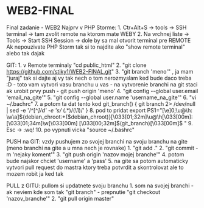 # WEB2-FINAL
Final zadanie - WEB2
Najprv v PHP Storme:
    1. Ctr+Alt+S -> tools -> SSH terminal -> tam zvolit remote na ktorom mate WEBY
    2. Na vrchnej liste -> Tools -> Start SSH Session -> dole by sa mal otvorit terminal pre REMOTE
Ak nepouzivate PHP Storm tak si to najdite ako "show remote terminal" alebo tak dajak

GIT:
    1. v Remote terminaly "cd public_html"
    2. "git clone https://github.com/stiky1/WEB2-FINAL.git"
    3. "git branch 'meno'" , ja mam "juraj" tak si dajte aj vy tak nech o tom nerozmyslam ked bude daco treba :D
            - toto vam vytvori vasu branchu u vas
            - na vytvorenie branchi na git staci ak urobit prvy push
                - git push origin 'meno'
    4. "git config --global user.email 'email_na_gite'"
    5. "git config --global user.name 'username_na_gite'"
    6. "vi ~/.bachrc"
    7. a potom ta dat tento kod
        git_branch() {
          git branch 2> /dev/null | sed -e '/^[^*]/d' -e 's/* \(.*\)/(\1)/'
        }
    8. pod to pridat
        export PS1="\[\e]0;\u@\h: \w\a\]${debian_chroot:+($debian_chroot)}\[\033[01;32m\]\u@\h\[\033[00m\]:\[\033[01;34m\]\w\[\033[00m\] \[\033[00;32m\]\$(git_branch)\[\033[00m\]\$ "
    9. Esc -> :wq!
    10. po vypnuti vicka 
        "source ~/.bashrc"
        
 
 
PUSH na GIT: vzdy pushujem zo svojej branchi na svoju branchu na gite (meno branchi na gite a u mna nech je rovnake)
    1. "git add ."
    2. "git commit -m 'nejaky koment'"
    3. "git push origin 'nazov mojej branche'"
    4. potom bude najskor chciet 'username' a 'pass'
    5. na gite sa potom automaticky vytvori pull request do mastra ktory treba potvrdit a skontrolovat
       ale to mozem robit ja ked tak

PULL z GITU: pullom si updatnete svoju branchu
    1. som na svojej branchi
        -ak neviem kde som tak "git branch"
        - prepnutie "git checkout 'nazov_branche'"
    2. "git pull origin master"
    